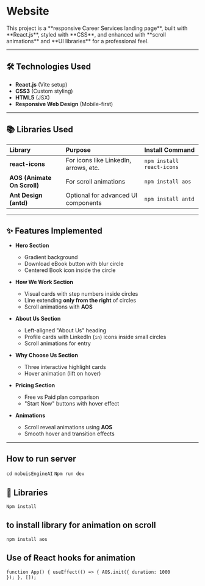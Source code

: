 <h1>Website</h1>
This project is a **responsive Career Services landing page**, built with **React.js**, styled with **CSS**, and enhanced with **scroll animations** and **UI libraries** for a professional feel.

---

## 🛠️ Technologies Used

- **React.js** (Vite setup)
- **CSS3** (Custom styling)
- **HTML5** (JSX)
- **Responsive Web Design** (Mobile-first)

---

## 📚 Libraries Used

| Library | Purpose | Install Command |
|:--------|:--------|:----------------|
| **react-icons** | For icons like LinkedIn, arrows, etc. | `npm install react-icons` |
| **AOS (Animate On Scroll)** | For scroll animations | `npm install aos` |
| **Ant Design (antd)** | Optional for advanced UI components | `npm install antd` |

---


## ✨ Features Implemented

- **Hero Section**
  - Gradient background
  - Download eBook button with blur circle
  - Centered Book icon inside the circle

- **How We Work Section**
  - Visual cards with step numbers inside circles
  - Line extending **only from the right** of circles
  - Scroll animations with **AOS**

- **About Us Section**
  - Left-aligned "About Us" heading
  - Profile cards with LinkedIn (`in`) icons inside small circles
  - Scroll animations for entry

- **Why Choose Us Section**
  - Three interactive highlight cards
  - Hover animation (lift on hover)

- **Pricing Section**
  - Free vs Paid plan comparison
  - "Start Now" buttons with hover effect

- **Animations**
  - Scroll reveal animations using **AOS**
  - Smooth hover and transition effects

---
## How to run server

<code>cd mobuisEngineAI</code>
<code>Npm run dev</code> 
## 🚀 Libraries

<code>Npm install</code>


## to install library for animation on scroll
<code>npm install aos</code>

## Use of React hooks for animation
<code>function App() {
  useEffect(() => {
    AOS.init({ duration: 1000 });
  }, []);</code>

